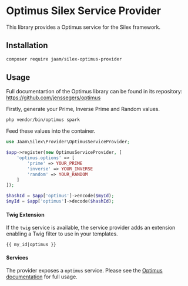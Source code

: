 # Optimus Silex Service Provider
This library provides a Optimus service for the Silex framework.

## Installation
```bash
composer require jaam/silex-optimus-provider
```

## Usage
Full documentartion of the Optimus library can be found in its repository: https://github.com/jenssegers/optimus

Firstly, generate your Prime, Inverse Prime and Random values.
```bash
php vendor/bin/optimus spark
```

Feed these values into the container.
```php
use Jaam\Silex\Provider\OptimusServiceProvider;

$app->register(new OptimusServiceProvider, [
    'optimus.options' => [
        'prime' => YOUR_PRIME
        'inverse' => YOUR_INVERSE
        'random' => YOUR_RANDOM
    ]
]);

$hashId = $app['optimus']->encode($myId);
$myId = $app['optimus']->decode($hashId);
```

#### Twig Extension
If the `twig` service is available, the service provider adds an extension enabling a Twig filter to use in your templates.

```twig
{{ my_id|optimus }}
```

#### Services
The provider exposes a `optimus` service. Please see the [Optimus documentation](https://github.com/jenssegers/optimus) for full usage.